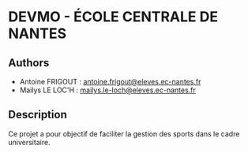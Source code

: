 # DEVMO - ÉCOLE CENTRALE DE NANTES

## Authors
- Antoine FRIGOUT : antoine.frigout@eleves.ec-nantes.fr
- Mailys LE LOC'H : mailys.le-loch@eleves.ec-nantes.fr

## Description
Ce projet a pour objectif de faciliter la gestion des sports dans le cadre universitaire.
